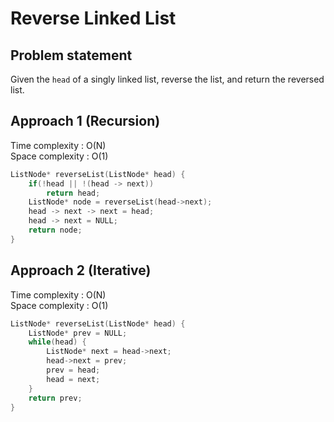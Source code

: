 # Reverse Linked List

## Problem statement

Given the `head` of a singly linked list, reverse the list, and return the reversed list.

## Approach 1 (Recursion)

Time complexity : O(N)  
Space complexity : O(1)

```cpp
ListNode* reverseList(ListNode* head) {
    if(!head || !(head -> next))
        return head;
    ListNode* node = reverseList(head->next);
    head -> next -> next = head;
    head -> next = NULL;
    return node;
}
```

## Approach 2 (Iterative)

Time complexity : O(N)  
Space complexity : O(1)

```cpp
ListNode* reverseList(ListNode* head) {
    ListNode* prev = NULL;
    while(head) {
        ListNode* next = head->next;
        head->next = prev;
        prev = head;
        head = next;
    }
    return prev;
}
```
